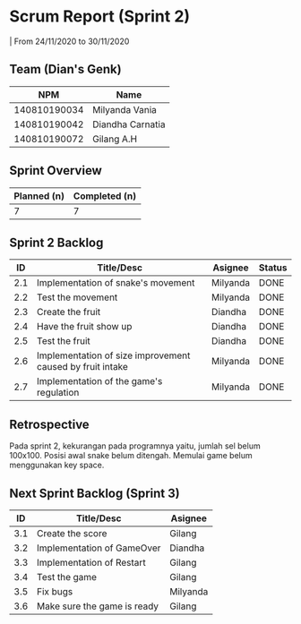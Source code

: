 # Scrum Report (Sprint 2)
| From 24/11/2020 to 30/11/2020

## Team (Dian's Genk)
| NPM           | Name        |
| ------------- |-------------|
| 140810190034  | Milyanda Vania    |
| 140810190042  | Diandha Carnatia    |
| 140810190072  | Gilang A.H |

## Sprint Overview
| Planned (n)   | Completed (n) |
| ------------- |-------------- |
| 7             | 7             |

## Sprint 2 Backlog
| ID  | Title/Desc | Asignee | Status |
| --- | ---------- | ------- | ------ |
|  2.1  | Implementation of snake's movement                           | Milyanda | DONE |
|  2.2  | Test the movement                                            | Milyanda | DONE |
|  2.3  | Create the fruit                                             | Diandha  | DONE |
|  2.4  | Have the fruit show up                                       |   Diandha     | DONE |
|  2.5  | Test the fruit                                               |   Diandha        | DONE |
|  2.6  | Implementation of size improvement caused by fruit intake    |  Milyanda         | DONE |
|  2.7  | Implementation of the game's regulation                      |    Milyanda       | DONE |

## Retrospective 
Pada sprint 2, kekurangan pada programnya yaitu, jumlah sel belum 100x100. Posisi awal snake belum ditengah. Memulai game belum menggunakan key space.

## Next Sprint Backlog (Sprint 3)
| ID  | Title/Desc | Asignee | 
| --- | ---------- | ------- | 
| 3.1 | Create the score | Gilang | 
| 3.2   | Implementation of GameOver  |   Diandha         | 
| 3.3 | Implementation of Restart | Gilang | 
| 3.4 | Test the game | Gilang | 
| 3.5 | Fix bugs | Milyanda |
| 3.6 | Make sure the game is ready | Gilang |
